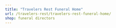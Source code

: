 ```yaml
---
title: "Travelers Rest Funeral Home"
url: /travelers-rest/travelers-rest-funeral-home/
shop: funeral directors
---
```

